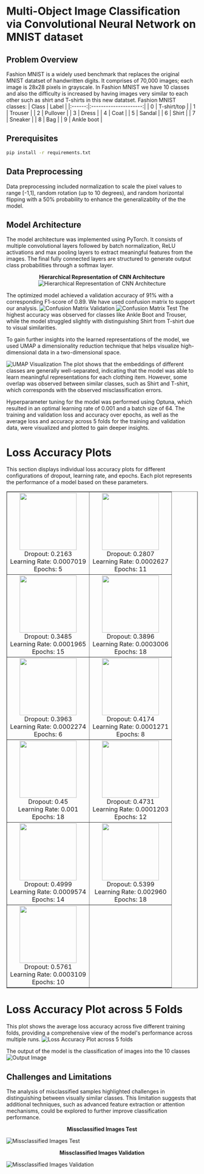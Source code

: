 # Multi-Object Image Classification via Convolutional Neural Network on MNIST dataset

## Problem Overview
Fashion MNIST is a widely used benchmark that replaces the original MNIST datatset of handwritten digits. It comprises of 70,000 images; each image is 28x28 pixels in grayscale. 
In Fashion MNIST we have 10 classes and also the difficulty is increased by having images very similar to each other such as shirt and T-shirts in this new datatset. 
Fashion MNIST classes:
| Class | Label |
|:------:|:---------------------:|
| 0 | T-shirt/top |
| 1 | Trouser |
| 2 | Pullover |
| 3 | Dress |
| 4 | Coat |
| 5 | Sandal |
| 6 | Shirt |
| 7 | Sneaker |
| 8 | Bag |
| 9 | Ankle boot |

## Prerequisites
```bash
pip install -r requirements.txt
```
## Data Preprocessing 
Data preprocessing included normalization to scale the pixel values to range [-1,1], random rotation (up to 10 degrees), and random horizontal flipping with a 50% probability to enhance the generalizablity of the the model. 

## Model Architecture
The model architecture was implemented using PyTorch. It consists of multiple convolutional layers followed by batch normalization, ReLU activations and max pooling layers to extract meaningful features from the images. The final fully connected layers are structured to generate output class probabilities through a softmax layer. <br>

<div align="center">
  <b>Hierarchical Representation of CNN Architecture</b>
</div> 

<div align="center">
    <img src="[Images/Hierarchical%20Representation%20of%20CNN%20Architecture.svg]" alt="Hierarchical Representation of CNN Architecture">
</div>

The optimized model achieved a validation accuracy of 91% with a corresponding F1-score of 0.89. We have used confusion matrix to support our analysis. 
![Confusion Matrix Validation](Images/confusion_matrix_Validation.png)
![Confusion Matrix Test](Images/confusion_matrix_Test.png)
The highest accuracy was observed for classes like Ankle Boot and Trouser, while the model struggled slightly with distinguishing Shirt from T-shirt due to visual similarities.

To gain further insights into the learned representations of the model, we used UMAP a dimensionality reduction technique that helps visualize high-dimensional data in a two-dimensional space.

![UMAP Visualization](Images/Embedding%20Clusters.png)
The plot shows that the embeddings of different classes are generally well-separated, indicating that the model was able to learn meaningful representations for each clothing item. However, some overlap was observed between similar classes, such as Shirt and T-shirt, which corresponds with the observed misclassification errors.

Hyperparameter tuning for the model was performed using Optuna, which resulted in an optimal learning rate of 0.001 and a batch size of 64. The training and validation loss and accuracy over epochs, as well as the average loss and accuracy across 5 folds for the training and validation data, were visualized and plotted to gain deeper insights.

# Loss Accuracy Plots
This section displays individual loss accuracy plots for different configurations of dropout, learning rate, and epochs. Each plot represents the performance of a model based on these parameters.
<table border="1" align="center">
  <tr>
    <td align="center">
      <img src="Images/loss_accuracy_plot_(dropout=0.21627798905909126,%20learning_rate=0.0007019114921215497,%20num_epochs=5).png" height="150">
      <br>Dropout: 0.2163<br>Learning Rate: 0.0007019<br>Epochs: 5
    </td>
    <td align="center">
      <img src="Images/loss_accuracy_plot_(dropout=0.2807492811706857,%20learning_rate=0.00026274735019258,%20num_epochs=11).png" height="150">
      <br>Dropout: 0.2807<br>Learning Rate: 0.0002627<br>Epochs: 11
    </td>
  </tr>
  <tr>
    <td align="center">
      <img src="Images/loss_accuracy_plot_(dropout=0.34848104845843775,%20learning_rate=0.00019650960917756534,%20num_epochs=15).png" height="150">
      <br>Dropout: 0.3485<br>Learning Rate: 0.0001965<br>Epochs: 15
    </td>
    <td align="center">
      <img src="Images/loss_accuracy_plot_(dropout=0.3896123874081374,%20learning_rate=0.0003005946213353656,%20num_epochs=18).png" height="150">
      <br>Dropout: 0.3896<br>Learning Rate: 0.0003006<br>Epochs: 18
    </td>
  </tr>
  <tr>
    <td align="center">
      <img src="Images/loss_accuracy_plot_(dropout=0.39632187649899253,%20learning_rate=0.00022739764755312346,%20num_epochs=6).png" height="150">
      <br>Dropout: 0.3963<br>Learning Rate: 0.0002274<br>Epochs: 6
    </td>
    <td align="center">
      <img src="Images/loss_accuracy_plot_(dropout=0.41735508679454963,%20learning_rate=0.00012710597700633876,%20num_epochs=8).png" height="150">
      <br>Dropout: 0.4174<br>Learning Rate: 0.0001271<br>Epochs: 8
    </td>
  </tr>
  <tr>
    <td align="center">
      <img src="Images/loss_accuracy_plot_(dropout=0.45,%20learning_rate=0.001,%20num_epochs=18).png" height="150">
      <br>Dropout: 0.45<br>Learning Rate: 0.001<br>Epochs: 18
    </td>
    <td align="center">
      <img src="Images/loss_accuracy_plot_(dropout=0.4731226416454962,%20learning_rate=0.00012027587433867332,%20num_epochs=12).png" height="150">
      <br>Dropout: 0.4731<br>Learning Rate: 0.0001203<br>Epochs: 12
    </td>
  </tr>
  <tr>
    <td align="center">
      <img src="Images/loss_accuracy_plot_(dropout=0.499849001687473,%20learning_rate=0.0009573848338439847,%20num_epochs=14).png" height="150">
      <br>Dropout: 0.4999<br>Learning Rate: 0.0009574<br>Epochs: 14
    </td>
    <td align="center">
      <img src="Images/loss_accuracy_plot_(dropout=0.539887854439211,%20learning_rate=0.0029599474145136973,%20num_epochs=18).png" height="150">
      <br>Dropout: 0.5399<br>Learning Rate: 0.002960<br>Epochs: 18
    </td>
  </tr>
  <tr>
    <td align="center">
      <img src="Images/loss_accuracy_plot_(dropout=0.5761434686873672,%20learning_rate=0.00031089247819835657,%20num_epochs=10).png" height="150">
      <br>Dropout: 0.5761<br>Learning Rate: 0.0003109<br>Epochs: 10
    </td>
    <td align="center">
      <!-- Leave this cell empty if needed -->
    </td>
  </tr>
</table>

# Loss Accuracy Plot across 5 Folds
This plot shows the average loss accuracy across five different training folds, providing a comprehensive view of the model's performance across multiple runs.
![Loss Accuracy Plot across 5 folds](Images/average_loss_accuracy_plot_across_5_folds.png)

The output of the model is the classification of images into the 10 classes 
![Output Image](Images/output_image.png)


## Challenges and Limitations
The analysis of misclassified samples highlighted challenges in distinguishing between visually similar classes. This limitation suggests that additional techniques, such as advanced feature extraction or attention mechanisms, could be explored to further improve classification performance.<br>

<div align="center">
  <b>Missclassified Images Test</b>
</div> 

![Missclassified Images Test](Images/misclassified_images_Test.png)

<div align="center">
  <b>Missclassified Images Validation</b>
</div> 

![Missclassified Images Validation](Images/misclassified_images_Validation.png)
